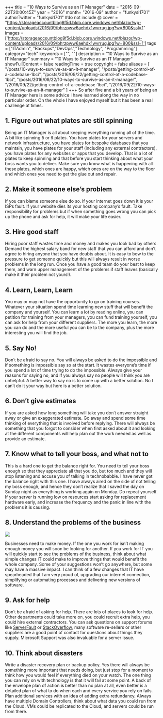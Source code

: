 +++
title = "10 Ways to Survive as an IT Manager"
date = "2016-09-22T20:00:45Z"
year = "2016"
month= "2016-09"
author = "funkysi1701"
authorTwitter = "funkysi1701" #do not include @
cover = "https://storageaccountblog9f5d.blob.core.windows.net/blazor/wp-content/uploads/2016/09/bhrzpww6aehdx1wvrrug.jpg?w=800&ssl=1"
images = ['https://storageaccountblog9f5d.blob.core.windows.net/blazor/wp-content/uploads/2016/09/bhrzpww6aehdx1wvrrug.jpg?w=800&ssl=1']
tags = ["ITAdmin", "Backups","DevOps","Technology", "Programming"]
category="tech"
keywords = ["", ""]
description =  "10 Ways to Survive as an IT Manager"
summary = "10 Ways to Survive as an IT Manager"
showFullContent = false
readingTime = true
copyright = false
aliases = [
    "/posts/10-ways-to-survive-as-an-it-manager",
    "/posts/getting-control-of-a-codebase-1bci",
    "/posts/2016/09/22/getting-control-of-a-codebase-1bci",
    "/posts/2016/09/22/10-ways-to-survive-as-an-it-manager",
    "/2016/09/22/getting-control-of-a-codebase-1bci",
    "/2016/09/22/10-ways-to-survive-as-an-it-manager"
]
+++
So after five and a bit years of being an IT Manager here is some advice I have learned along the way in no particular order. On the whole I have enjoyed myself but it has been a real challenge at times.

## 1. Figure out what plates are still spinning

Being an IT Manager is all about keeping everything running all of the time. A bit like spinning 5 or 6 plates. You have plates for your servers and network infrastructure, you have plates for bespoke databases that you maintain, you have plates for your staff (including any external contractors), you have plates for any websites or apps that you develop. That is a lot of plates to keep spinning and that before you start thinking about what your boss wants you to deliver. Make sure you know what is happening with all these plates, which ones are happy, which ones are on the way to the floor and which ones you need to get the glue out and repair.

## 2. Make it someone else’s problem

If you can blame someone else do so. If your internet goes down it is your ISPs fault. If your website dies its your hosting company’s fault. Take responsibility for problems but if when something goes wrong you can pick up the phone and ask for help, it will make your life easier.

## 3. Hire good staff

Hiring poor staff wastes time and money and makes you look bad by others. Demand the highest salary band for new staff that you can afford and don’t agree to hiring anyone that you have doubts about. It is easy to bow to the pressure to get someone quickly but this will always result in worse problems in the long run. Once you have a good team do your best to keep them, and warn upper management of the problems if staff leaves (basically make it their problem not yours!).

## 4. Learn, Learn, Learn

You may or may not have the opportunity to go on training courses. Whatever your situation spend time learning new stuff that will benefit the company and yourself. You can learn a lot by reading online, you can petition for training from your managers, you can fund training yourself, you can ask for help from your different suppliers. The more you learn, the more you can do and the more useful you can be to the company, plus the more interesting you will find the job.

## 5. Say No!

Don’t be afraid to say no. You will always be asked to do the impossible and if something is impossible say so at the start. It wastes everyone’s time if you spend a lot of time trying to do the impossible. Always give your reasons for saying no, and if you always say no people will think you are unhelpful. A better way to say no is to come up with a better solution. No I can’t do it your way but here is a better solution.

## 6. Don’t give estimates

If you are asked how long something will take you don’t answer straight away or give an exaggerated estimate. Go away and spend some time thinking of everything that is involved before replying. There will always be something that you forgot to consider when first asked about it and looking at the different components will help plan out the work needed as well as provide an estimate.

## 7. Know what to tell your boss, and what not to

This is a hard one to get the balance right for. You need to tell your boss enough so that they appreciate all that you do, but too much and they will stop listening and accuse you of talking in technobabble. I have never got the balance right with this one. I have always aired on the side of not telling my boss enough, and hence they don’t realize that I saved the day on Sunday night as everything is working again on Monday. Do repeat yourself. If your server is running low on resources start asking for replacement hardware early, and increase the frequency and the panic in line with the problems it is causing.

## 8. Understand the problems of the business

![](https://storageaccountblog9f5d.blob.core.windows.net/blazor/wp-content/uploads/2016/09/bhrzpww6aehdx1wvrrug.jpg?w=800&ssl=1)

Businesses need to make money. If the one you work for isn’t making enough money you will soon be looking for another. If you work for IT you will quickly start to see the problems of the business, think about what simple changes IT could make to improve things that would benefit the whole company. Some of your suggestions won’t go anywhere, but some may have a massive impact. I can think of a few changes that IT have spearheaded that I am very proud of, upgrading our internet connection, simplifying or automating processes and delivering new versions of software.

## 9. Ask for help

Don’t be afraid of asking for help. There are lots of places to look for help. Other departments could take more on, you could recruit extra help, you could hire external contractors. You can ask questions on support forums like [ServerFault](https://serverfault.com/) or [StackOverflow](https://stackoverflow.com/), many software re-sellers or other suppliers are a good point of contact for questions about things they supply. Microsoft Support was also invaluable for a server issue.

## 10. Think about disasters

Write a disaster recovery plan or backup policy. Yes there will always be something more important that needs doing, but just stop for a moment to think how you would feel if everything died on your watch. The one thing you can rely on with technology is that it will fail at some point. A back of the envelope plan of action is better than no plan at all, even better is a detailed plan of what to do when each and every service you rely on fails. Plan additional services with an idea of adding extra redundancy. Always have multiple Domain Controllers, think about what data you could run from the Cloud. VMs could be replicated to the Cloud, and servers could be run from there.